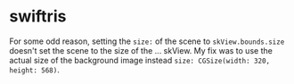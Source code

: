 # swiftris

For some odd reason, setting the `size:` of the scene to `skView.bounds.size` doesn't set the scene to the size of the ... skView. My fix was to use the actual size of the background image instead `size: CGSize(width: 320, height: 568)`.
